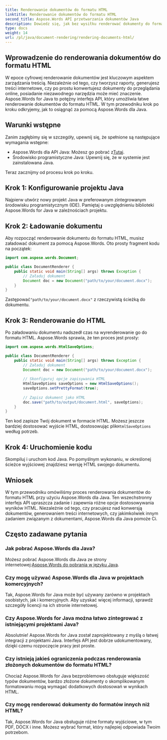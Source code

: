 ```yaml
---
title: Renderowanie dokumentów do formatu HTML
linktitle: Renderowanie dokumentów do formatu HTML
second_title: Aspose.Words API przetwarzania dokumentów Java
description: Dowiedz się, jak bez wysiłku renderować dokumenty do formatu HTML za pomocą Aspose.Words dla Java. Przewodnik krok po kroku dotyczący wydajnej konwersji dokumentów.
type: docs
weight: 14
url: /pl/java/document-rendering/rendering-documents-html/
---
```


## Wprowadzenie do renderowania dokumentów do formatu HTML

W epoce cyfrowej renderowanie dokumentów jest kluczowym aspektem zarządzania treścią. Niezależnie od tego, czy tworzysz raporty, generujesz treści internetowe, czy po prostu konwertujesz dokumenty do przeglądania online, posiadanie niezawodnego narzędzia może mieć znaczenie. Aspose.Words for Java to potężny interfejs API, który umożliwia łatwe renderowanie dokumentów do formatu HTML. W tym przewodniku krok po kroku odkryjemy, jak to osiągnąć za pomocą Aspose.Words dla Java.

## Warunki wstępne

Zanim zagłębimy się w szczegóły, upewnij się, że spełnione są następujące wymagania wstępne:

-  Aspose.Words dla API Java: Możesz go pobrać z[Tutaj](https://releases.aspose.com/words/java/).
- Środowisko programistyczne Java: Upewnij się, że w systemie jest zainstalowana Java.

Teraz zacznijmy od procesu krok po kroku.

## Krok 1: Konfigurowanie projektu Java

Najpierw utwórz nowy projekt Java w preferowanym zintegrowanym środowisku programistycznym (IDE). Pamiętaj o uwzględnieniu biblioteki Aspose.Words for Java w zależnościach projektu.

## Krok 2: Ładowanie dokumentu

Aby rozpocząć renderowanie dokumentu do formatu HTML, musisz załadować dokument za pomocą Aspose.Words. Oto prosty fragment kodu na początek:

```java
import com.aspose.words.Document;

public class DocumentRenderer {
    public static void main(String[] args) throws Exception {
        // Załaduj dokument
        Document doc = new Document("path/to/your/document.docx");
    }
}
```

 Zastępować`"path/to/your/document.docx"` z rzeczywistą ścieżką do dokumentu.

## Krok 3: Renderowanie do HTML

Po załadowaniu dokumentu nadszedł czas na wyrenderowanie go do formatu HTML. Aspose.Words sprawia, że ten proces jest prosty:

```java
import com.aspose.words.HtmlSaveOptions;

public class DocumentRenderer {
    public static void main(String[] args) throws Exception {
        // Załaduj dokument
        Document doc = new Document("path/to/your/document.docx");
        
        // Skonfiguruj opcje zapisywania HTML
        HtmlSaveOptions saveOptions = new HtmlSaveOptions();
        saveOptions.setPrettyFormat(true);
        
        // Zapisz dokument jako HTML
        doc.save("path/to/output/document.html", saveOptions);
    }
}
```

Ten kod zapisze Twój dokument w formacie HTML. Możesz jeszcze bardziej dostosować wyjście HTML, dostosowując plik`HtmlSaveOptions` według potrzeb.

## Krok 4: Uruchomienie kodu

Skompiluj i uruchom kod Java. Po pomyślnym wykonaniu, w określonej ścieżce wyjściowej znajdziesz wersję HTML swojego dokumentu.

## Wniosek

W tym przewodniku omówiliśmy proces renderowania dokumentów do formatu HTML przy użyciu Aspose.Words dla Java. Ten wszechstronny interfejs API upraszcza zadanie i zapewnia różne opcje dostosowywania wyników HTML. Niezależnie od tego, czy pracujesz nad konwersją dokumentów, generowaniem treści internetowych, czy jakimkolwiek innym zadaniem związanym z dokumentami, Aspose.Words dla Java pomoże Ci.

## Często zadawane pytania

### Jak pobrać Aspose.Words dla Java?

 Możesz pobrać Aspose.Words dla Java ze strony internetowej:[Aspose.Words do pobrania w języku Java](https://releases.aspose.com/words/java/).

### Czy mogę używać Aspose.Words dla Java w projektach komercyjnych?

Tak, Aspose.Words for Java może być używany zarówno w projektach osobistych, jak i komercyjnych. Aby uzyskać więcej informacji, sprawdź szczegóły licencji na ich stronie internetowej.

### Czy Aspose.Words for Java można łatwo zintegrować z istniejącymi projektami Java?

Absolutnie! Aspose.Words for Java został zaprojektowany z myślą o łatwej integracji z projektami Java. Interfejs API jest dobrze udokumentowany, dzięki czemu rozpoczęcie pracy jest proste.

### Czy istnieją jakieś ograniczenia podczas renderowania złożonych dokumentów do formatu HTML?

Chociaż Aspose.Words for Java bezproblemowo obsługuje większość typów dokumentów, bardzo złożone dokumenty o skomplikowanym formatowaniu mogą wymagać dodatkowych dostosowań w wynikach HTML.

### Czy mogę renderować dokumenty do formatów innych niż HTML?

Tak, Aspose.Words for Java obsługuje różne formaty wyjściowe, w tym PDF, DOCX i inne. Możesz wybrać format, który najlepiej odpowiada Twoim potrzebom.